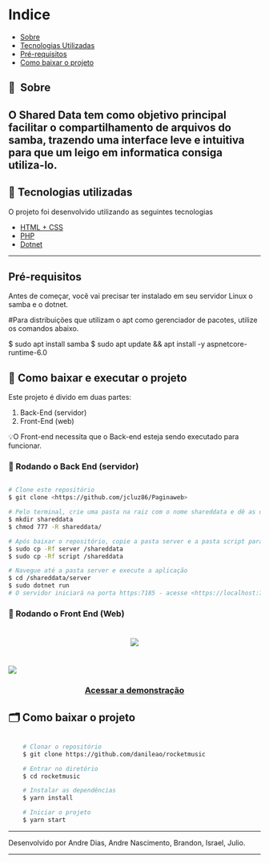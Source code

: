 # Indice

- [Sobre](#-sobre)
- [Tecnologias Utilizadas](#-tecnologias-utilizadas)
- [Pré-requisitos](#-Pré-requisitos)
- [Como baixar o projeto](#-como-baixar-o-projeto)

## 🔖&nbsp; Sobre

O Shared Data tem como objetivo principal facilitar o compartilhamento de arquivos do samba, trazendo uma interface leve e intuitiva para que um leigo em informatica consiga utiliza-lo.
---

## 🚀 Tecnologias utilizadas

O projeto foi desenvolvido utilizando as seguintes tecnologias

- [HTML + CSS](https://www.w3.org/)
- [PHP](https://www.php.net/)
- [Dotnet](https://dotnet.microsoft.com/pt-br/)

---

## Pré-requisitos

Antes de começar, você vai precisar ter instalado em seu servidor Linux o samba e o dotnet.

#Para distribuições que utilizam o apt como gerenciador de pacotes, utilize os comandos abaixo.

$ sudo apt install samba
$ sudo apt update && apt install -y aspnetcore-runtime-6.0

## 🚀 Como baixar e executar o projeto

Este projeto é divido em duas partes:
1. Back-End (servidor)
2. Front-End (web)

💡O Front-end necessita que o Back-end esteja sendo executado para funcionar.


### 🎲 Rodando o Back End (servidor)

```bash

# Clone este repositório
$ git clone <https://github.com/jcluz86/Paginaweb>

# Pelo terminal, crie uma pasta na raiz com o nome shareddata e dê as devidas permissões
$ mkdir shareddata
$ chmod 777 -R shareddata/

# Após baixar o repositório, copie a pasta server e a pasta script para a pasta shareddata
$ sudo cp -Rf server /shareddata
$ sudo cp -Rf script /shareddata

# Navegue até a pasta server e execute a aplicação
$ cd /shareddata/server
$ sudo dotnet run
# O servidor iniciará na porta https:7185 - acesse <https://localhost:7185>

```

### 🎲 Rodando o Front End (Web)

<h1 align="center">
    <img src="https://ik.imagekit.io/kudysak8uv/logo2_wkzFleEF6.png">
</h1>

<h1>
    <img src="public/apresentacao.gif">
</h1>

<h3 align="center">
    <a href="https://rocketmusics.herokuapp.com/">Acessar a demonstração</a>
<h3 >



## 🗂 Como baixar o projeto

```bash

    # Clonar o repositório
    $ git clone https://github.com/danileao/rocketmusic

    # Entrar no diretório
    $ cd rocketmusic

    # Instalar as dependências
    $ yarn install

    # Iniciar o projeto
    $ yarn start
```

---

Desenvolvido por Andre Dias, Andre Nascimento, Brandon, Israel, Julio.


---